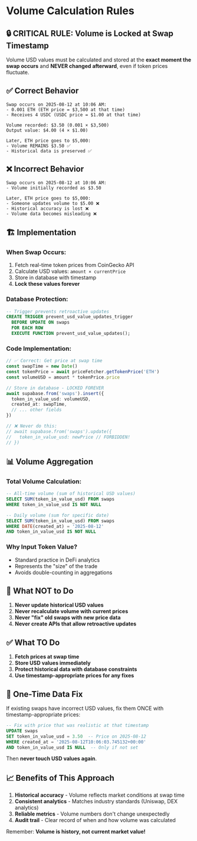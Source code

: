 # Volume Calculation Rules

## 🔒 **CRITICAL RULE: Volume is Locked at Swap Timestamp**

Volume USD values must be calculated and stored at the **exact moment the swap occurs** and **NEVER changed afterward**, even if token prices fluctuate.

## ✅ **Correct Behavior**

```
Swap occurs on 2025-08-12 at 10:06 AM:
- 0.001 ETH (ETH price = $3,500 at that time)
- Receives 4 USDC (USDC price = $1.00 at that time)

Volume recorded: $3.50 (0.001 × $3,500)
Output value: $4.00 (4 × $1.00)

Later, ETH price goes to $5,000:
- Volume REMAINS $3.50 ✅
- Historical data is preserved ✅
```

## ❌ **Incorrect Behavior**

```
Swap occurs on 2025-08-12 at 10:06 AM:
- Volume initially recorded as $3.50

Later, ETH price goes to $5,000:
- Someone updates volume to $5.00 ❌
- Historical accuracy is lost ❌
- Volume data becomes misleading ❌
```

## 🏗️ **Implementation**

### **When Swap Occurs:**
1. Fetch real-time token prices from CoinGecko API
2. Calculate USD values: `amount × currentPrice`
3. Store in database with timestamp
4. **Lock these values forever**

### **Database Protection:**
```sql
-- Trigger prevents retroactive updates
CREATE TRIGGER prevent_usd_value_updates_trigger
  BEFORE UPDATE ON swaps
  FOR EACH ROW
  EXECUTE FUNCTION prevent_usd_value_updates();
```

### **Code Implementation:**
```typescript
// ✅ Correct: Get price at swap time
const swapTime = new Date()
const tokenPrice = await priceFetcher.getTokenPrice('ETH')
const volumeUSD = amount * tokenPrice.price

// Store in database - LOCKED FOREVER
await supabase.from('swaps').insert({
  token_in_value_usd: volumeUSD,
  created_at: swapTime,
  // ... other fields
})

// ❌ Never do this:
// await supabase.from('swaps').update({ 
//   token_in_value_usd: newPrice // FORBIDDEN!
// })
```

## 📊 **Volume Aggregation**

### **Total Volume Calculation:**
```sql
-- All-time volume (sum of historical USD values)
SELECT SUM(token_in_value_usd) FROM swaps 
WHERE token_in_value_usd IS NOT NULL

-- Daily volume (sum for specific date)
SELECT SUM(token_in_value_usd) FROM swaps 
WHERE DATE(created_at) = '2025-08-12'
AND token_in_value_usd IS NOT NULL
```

### **Why Input Token Value?**
- Standard practice in DeFi analytics
- Represents the "size" of the trade
- Avoids double-counting in aggregations

## 🚫 **What NOT to Do**

1. **Never update historical USD values**
2. **Never recalculate volume with current prices**
3. **Never "fix" old swaps with new price data**
4. **Never create APIs that allow retroactive updates**

## ✅ **What TO Do**

1. **Fetch prices at swap time**
2. **Store USD values immediately**
3. **Protect historical data with database constraints**
4. **Use timestamp-appropriate prices for any fixes**

## 🔧 **One-Time Data Fix**

If existing swaps have incorrect USD values, fix them ONCE with timestamp-appropriate prices:

```sql
-- Fix with price that was realistic at that timestamp
UPDATE swaps 
SET token_in_value_usd = 3.50  -- Price on 2025-08-12
WHERE created_at = '2025-08-12T10:06:03.745132+00:00'
AND token_in_value_usd IS NULL  -- Only if not set
```

Then **never touch USD values again**.

## 📈 **Benefits of This Approach**

1. **Historical accuracy** - Volume reflects market conditions at swap time
2. **Consistent analytics** - Matches industry standards (Uniswap, DEX analytics)
3. **Reliable metrics** - Volume numbers don't change unexpectedly
4. **Audit trail** - Clear record of when and how volume was calculated

Remember: **Volume is history, not current market value!**
